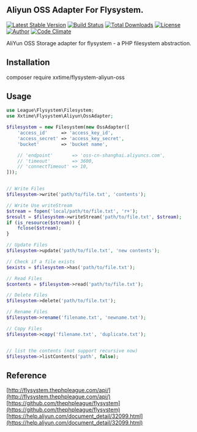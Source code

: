 ## Aliyun OSS Adapter For Flysystem.


[![Latest Stable Version](https://poser.pugx.org/xxtime/flysystem-aliyun-oss/v/stable)](https://packagist.org/packages/xxtime/flysystem-aliyun-oss)
[![Build Status](https://travis-ci.org/xxtime/flysystem-aliyun-oss.svg?branch=master)](https://travis-ci.org/xxtime/flysystem-aliyun-oss)
[![Total Downloads](https://poser.pugx.org/xxtime/flysystem-aliyun-oss/downloads)](https://packagist.org/packages/xxtime/flysystem-aliyun-oss)
[![License](https://poser.pugx.org/xxtime/flysystem-aliyun-oss/license)](https://packagist.org/packages/xxtime/flysystem-aliyun-oss)
[![Author](http://img.shields.io/badge/author-Joe-blue.svg?style=flat-square)](https://www.xxtime.com)
[![Code Climate](https://codeclimate.com/github/xxtime/flysystem-aliyun-oss/badges/gpa.svg)](https://codeclimate.com/github/xxtime/flysystem-aliyun-oss)


AliYun OSS Storage adapter for flysystem - a PHP filesystem abstraction. 

## Installation
composer require xxtime/flysystem-aliyun-oss

## Usage

```php
use League\Flysystem\Filesystem;
use Xxtime\Flysystem\Aliyun\OssAdapter;

$filesystem = new Filesystem(new OssAdapter([
    'access_id'     => 'access_key_id',
    'access_secret' => 'access_key_secret',
    'bucket'        => 'bucket name',

    // 'endpoint'       => 'oss-cn-shanghai.aliyuncs.com',
    // 'timeout'        => 3600,
    // 'connectTimeout' => 10,
]));


// Write Files
$filesystem->write('path/to/file.txt', 'contents');

// Write Use writeStream
$stream = fopen('local/path/to/file.txt', 'r+');
$result = $filesystem->writeStream('path/to/file.txt', $stream);
if (is_resource($stream)) {
    fclose($stream);
}

// Update Files
$filesystem->update('path/to/file.txt', 'new contents');

// Check if a file exists
$exists = $filesystem->has('path/to/file.txt');

// Read Files
$contents = $filesystem->read('path/to/file.txt');

// Delete Files
$filesystem->delete('path/to/file.txt');

// Rename Files
$filesystem->rename('filename.txt', 'newname.txt');

// Copy Files
$filesystem->copy('filename.txt', 'duplicate.txt');


// list the contents (not support recursive now)
$filesystem->listContents('path', false);
```

## Reference
[http://flysystem.thephpleague.com/api/](http://flysystem.thephpleague.com/api/)  
[https://github.com/thephpleague/flysystem](https://github.com/thephpleague/flysystem)  
[https://help.aliyun.com/document_detail/32099.html](https://help.aliyun.com/document_detail/32099.html)  

